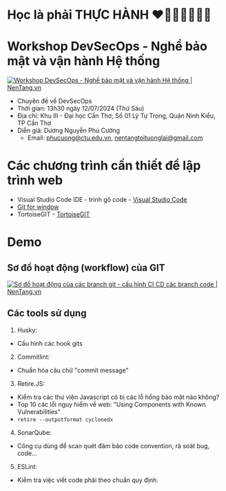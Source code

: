 # Học là phải THỰC HÀNH ❤🧡💛💚💙💜🤎

# Workshop DevSecOps - Nghề bảo mật và vận hành Hệ thống
[![Workshop DevSecOps - Nghề bảo mật và vận hành Hệ thống | NenTang.vn](assets/img/workshop-devsecops-bao-mat-va-van-hanh-he-thong-dnpcuong-nentang.vn.png "Workshop DevSecOps - Nghề bảo mật và vận hành Hệ thống | NenTang.vn")](assets/img/workshop-devsecops-bao-mat-va-van-hanh-he-thong-dnpcuong-nentang.vn.png)

- Chuyên đề về DevSecOps
- Thời gian: 13h30 ngày 12/07/2024 (Thứ Sáu)
- Địa chỉ: Khu III - Đại học Cần Thơ; Số 01 Lý Tự Trọng, Quận Ninh Kiều, TP Cần Thơ
- Diễn giả: Dương Nguyễn Phú Cường
  - Email: phucuong@ctu.edu.vn, nentangtoituonglai@gmail.com

# Các chương trình cần thiết để lập trình web
- Visual Studio Code IDE - trình gõ code - [Visual Studio Code](https://code.visualstudio.com/)
- [Git for window](https://git-scm.com/download/win)
- TortoiseGIT - [TortoiseGIT](https://tortoisegit.org/download/)

# Demo
## Sơ đồ hoạt động (workflow) của GIT
[![Sơ đồ hoạt động của các branch git - cấu hình CI CD các branch code | NenTang.vn](assets/img/Workflow-so-do-hoat-dong-cua-cac-branch-git-workflow-cau-hinh-ci-cd-cac-branch-code.drawio.png "Sơ đồ hoạt động của các branch git - cấu hình CI CD các branch code | NenTang.vn")](assets/img/Workflow-so-do-hoat-dong-cua-cac-branch-git-workflow-cau-hinh-ci-cd-cac-branch-code.drawio.png)


## Các tools sử dụng
1. Husky:
- Cấu hình các hook gits
2. Commitlint:
- Chuẩn hóa câu chữ "commit message"
3. Retire.JS:
- Kiểm tra các thư viện Javascript có bị các lỗ hổng bảo mật nào không?
- Top 10 các lỗi nguy hiểm về web: "Using Components with Known Vulnerabilities"
- `retire --outputformat cyclonedx`
4. SonarQube:
- Công cụ dùng để scan quét đảm bảo code convention, rà soát bug, code...
5. ESLint:
- Kiểm tra việc viết code phải theo chuẩn quy định.
